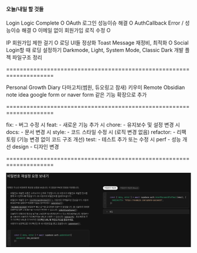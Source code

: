 #### 오늘/내일 할 것들

Login Logic Complete O
OAuth 로그인 성능이슈 해결 O
AuthCallback Error / 성능이슈 해결 O
이메일 없이 회원가입 로직 수정 O

IP 회원가입 제한 걸기 O
로딩 UI들 정상화 Toast Message 재정비, 최적화 O
Social Login할 때 로딩 설정하기
Darkmode, Light, System Mode, Classic Dark 개발
플젝 파일구조 정리

====================================================================

Personal Growth Diary 다마고치(썸원, 듀오링고 참새) 키우미
Remote Obsidian note idea
google form or naver form 같은 기능 확장으로 추가 

====================================================================

fix: - 버그 수정 시
feat: - 새로운 기능 추가 시
chore: - 유지보수 및 설정 변경 시
docs: - 문서 변경 시
style: - 코드 스타일 수정 시 (로직 변경 없음)
refactor: - 리팩토링 (기능 변경 없이 코드 구조 개선)
test: - 테스트 추가 또는 수정 시
perf - 성능 개선
design - 디자인 변경

====================================================================

![alt text](readmeimg.png)

